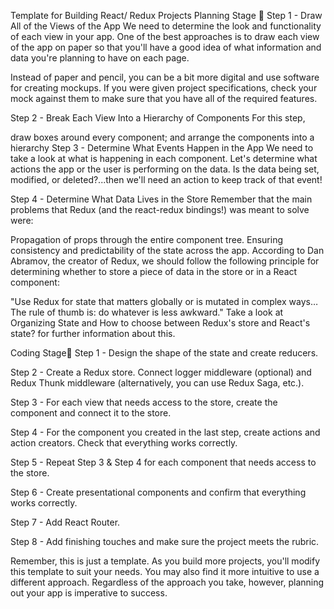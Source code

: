 Template for Building React/ Redux Projects
Planning Stage 📐
Step 1 - Draw All of the Views of the App
We need to determine the look and functionality of each view in your app. One of the best approaches is to draw each view of the app on paper so that you'll have a good idea of what information and data you're planning to have on each page.

Instead of paper and pencil, you can be a bit more digital and use software for creating mockups. If you were given project specifications, check your mock against them to make sure that you have all of the required features.

Step 2 - Break Each View Into a Hierarchy of Components
For this step,

draw boxes around every component; and
arrange the components into a hierarchy
Step 3 - Determine What Events Happen in the App
We need to take a look at what is happening in each component. Let's determine what actions the app or the user is performing on the data. Is the data being set, modified, or deleted?...then we'll need an action to keep track of that event!

Step 4 - Determine What Data Lives in the Store
Remember that the main problems that Redux (and the react-redux bindings!) was meant to solve were:

Propagation of props through the entire component tree.
Ensuring consistency and predictability of the state across the app.
According to Dan Abramov, the creator of Redux, we should follow the following principle for determining whether to store a piece of data in the store or in a React component:

"Use Redux for state that matters globally or is mutated in complex ways… The rule of thumb is: do whatever is less awkward."
Take a look at Organizing State and How to choose between Redux's store and React's state? for further information about this.

Coding Stage🔨
Step 1 - Design the shape of the state and create reducers.

Step 2 - Create a Redux store. Connect logger middleware (optional) and Redux Thunk middleware (alternatively, you can use Redux Saga, etc.).

Step 3 - For each view that needs access to the store, create the component and connect it to the store.

Step 4 - For the component you created in the last step, create actions and action creators. Check that everything works correctly.

Step 5 - Repeat Step 3 & Step 4 for each component that needs access to the store.

Step 6 - Create presentational components and confirm that everything works correctly.

Step 7 - Add React Router.

Step 8 - Add finishing touches and make sure the project meets the rubric.

Remember, this is just a template. As you build more projects, you'll modify this template to suit your needs. You may also find it more intuitive to use a different approach. Regardless of the approach you take, however, planning out your app is imperative to success.
